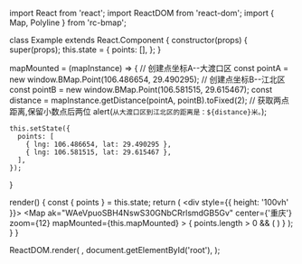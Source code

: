 import React from 'react';
import ReactDOM from 'react-dom';
import { Map, Polyline } from 'rc-bmap';

class Example extends React.Component {
  constructor(props) {
    super(props);
    this.state = {
      points: [],
    };
  }

  mapMounted = (mapInstance) => {
    // 创建点坐标A--大渡口区
    const pointA = new window.BMap.Point(106.486654, 29.490295);
    // 创建点坐标B--江北区
    const pointB = new window.BMap.Point(106.581515, 29.615467);
    const distance = mapInstance.getDistance(pointA, pointB).toFixed(2);
    // 获取两点距离,保留小数点后两位
    alert(`从大渡口区到江北区的距离是：${distance}米。`);

    this.setState({
      points: [
        { lng: 106.486654, lat: 29.490295 },
        { lng: 106.581515, lat: 29.615467 },
      ],
    });
  }

  render() {
    const { points } = this.state;
    return (
      <div style={{ height: '100vh' }}>
        <Map
          ak="WAeVpuoSBH4NswS30GNbCRrlsmdGB5Gv"
          center={'重庆'}
          zoom={12}
          mapMounted={this.mapMounted}
        >
          {
            points.length > 0 && (
              <Polyline
                points={points}
                strokeColor="blue"
                strokeWeight={6}
                strokeOpacity={0.5}
              />
            )
          }
        </Map>
      </div>
    );
  }
}

ReactDOM.render(
  <Example />,
  document.getElementById('root'),
);
